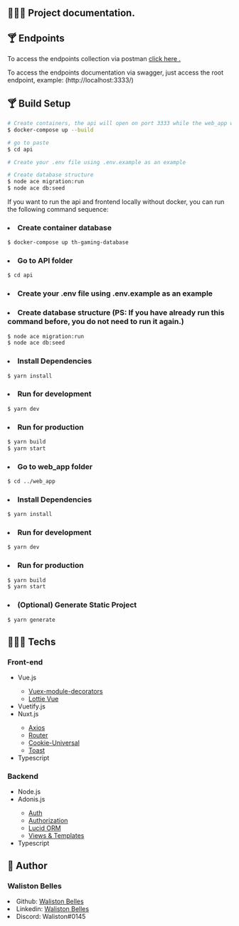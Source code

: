 ## 👨🏾‍💻 Project documentation.

<h2> 🍸 Endpoints </h2>
To access the endpoints collection via postman <a href="https://www.getpostman.com/collections/f5269a63bdf0d1434a50" target="_blank"> click here . </a>

To access the endpoints documentation via swagger, just access the root endpoint, example: (http://localhost:3333/)

<h2> 🍸 Build Setup </h2>

```bash
# Create containers, the api will open on port 3333 while the web_app will be on port 3000
$ docker-compose up --build

# go to paste
$ cd api

# Create your .env file using .env.example as an example

# Create database structure
$ node ace migration:run
$ node ace db:seed
```

If you want to run the api and frontend locally without docker, you can run the following command sequence:

<h3> <li> Create container database  </li></h3>

```bash
$ docker-compose up th-gaming-database
```

<h3> <li> Go to API folder  </li></h3>

```bash
$ cd api
```
<h3> <li> Create your .env file using .env.example as an example  </li></h3>

<h3> <li> Create database structure (PS: If you have already run this command before, you do not need to run it again.)  </li></h3>

```bash
$ node ace migration:run
$ node ace db:seed
```

<h3> <li> Install Dependencies  </li></h3>

```bash
$ yarn install
```

<h3> <li> Run for development  </li></h3>

```bash
$ yarn dev
```

<h3> <li> Run for production  </li></h3>

```bash
$ yarn build
$ yarn start
```

<h3> <li> Go to web_app folder  </li></h3>

```bash
$ cd ../web_app
```

<h3> <li> Install Dependencies  </li></h3>

```bash
$ yarn install
```

<h3> <li> Run for development  </li></h3>

```bash
$ yarn dev
```

<h3> <li> Run for production  </li></h3>

```bash
$ yarn build
$ yarn start
```

<h3> <li> (Optional) Generate Static Project  </li></h3>

```bash
$ yarn generate
```
## 👨🏾‍💻 Techs

<h3> Front-end </h3>

<ul>
  <li> Vue.js </li>
  <ul>
    <li> <a href="https://github.com/championswimmer/vuex-module-decorators"> Vuex-module-decorators </a> </li>
    <li> <a href="https://www.npmjs.com/package/lottie-vuejs"> Lottie Vue </a> </li>
  </ul>
  <li> Vuetify.js </li>
  <li> Nuxt.js </li>
  <ul>
    <li> <a href="https://go.nuxtjs.dev/axios"> Axios </a> </li>
    <li> <a href="https://github.com/nuxt-community/router-module"> Router </a> </li>
    <li> <a href="https://www.npmjs.com/package/cookie-universal-nuxt"> Cookie-Universal </a> </li>
    <li> <a href="https://www.npmjs.com/package/@nuxtjs/toast"> Toast </a> </li>
  </ul>
  <li> Typescript </li>
</ul>

<h3> Backend </h3>
<ul>
  <li> Node.js </li>
  <li> Adonis.js </li>
  <ul>
    <li> <a href="https://docs.adonisjs.com/guides/auth/introduction"> Auth </a> </li>
    <li> <a href="https://docs.adonisjs.com/guides/authorization"> Authorization </a> </li>
    <li> <a href="https://docs.adonisjs.com/guides/database/introduction"> Lucid ORM </a> </li>
    <li> <a href="https://docs.adonisjs.com/guides/views/introduction"> Views & Templates </a> </li>
  </ul>
  <li> Typescript </li>
</ul>

## 👤 Author

<h3> <b> Waliston Belles </b></h3>

<li> Github: <a href="https://github.com/WalistonBelles">Waliston Belles</a> </li>
<li> Linkedin: <a href="https://www.linkedin.com/in/waliston-belles-88927a212/"> Waliston Belles</a> </li>
<li> Discord:  Waliston#0145</a></li>
<br>
